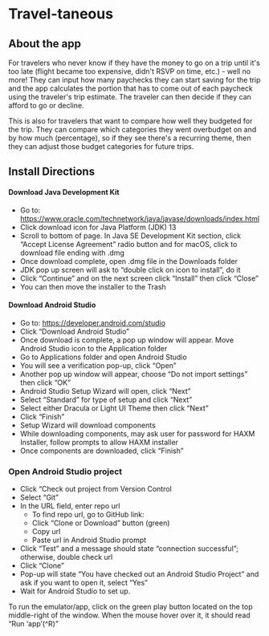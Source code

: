 # Travel-taneous

## About the app
For travelers who never know if they have the money to go on a trip until it's too late (flight became too expensive, didn't RSVP on time, etc.) - well no more! They can input how many paychecks they can start saving for the trip and the app calculates the portion that has to come out of each paycheck using the traveler's trip estimate. The traveler can then decide if they can afford to go or decline.

This is also for travelers that want to compare how well they budgeted for the trip. They can compare which categories they went overbudget on and by how much (percentage), so if they see there's a recurring theme, then they can adjust those budget categories for future trips.


## Install Directions

#### Download Java Development Kit
* Go to: https://www.oracle.com/technetwork/java/javase/downloads/index.html
* Click download icon for Java Platform (JDK) 13
* Scroll to bottom of page. In Java SE Development Kit section, click “Accept License Agreement” radio button and for macOS, click to download file ending with .dmg
* Once download complete, open .dmg file in the Downloads folder
* JDK pop up screen will ask to “double click on icon to install”, do it
* Click “Continue” and on the next screen click “Install” then click “Close”
* You can then move the installer to the Trash

#### Download Android Studio
* Go to: https://developer.android.com/studio
* Click “Download Android Studio”
* Once download is complete, a pop up window will appear. Move Android Studio icon to the Application folder
* Go to Applications folder and open Android Studio
* You will see a verification pop-up, click “Open”
* Another pop up window will appear, choose “Do not import settings” then click “OK”
* Android Studio Setup Wizard will open, click “Next”
* Select “Standard” for type of setup and click “Next”
* Select either Dracula or Light UI Theme then click “Next”
* Click “Finish”
* Setup Wizard will download components
* While downloading components, may ask user for password for HAXM Installer, follow prompts to allow HAXM installer
* Once components are downloaded, click “Finish”

### Open Android Studio project
* Click “Check out project from Version Control
* Select “Git”
* In the URL field, enter repo url
	* To find repo url, go to GitHub link: <url>
	* Click “Clone or Download” button (green)
	* Copy url
	* Paste url in Android Studio prompt
* Click “Test” and a message should state “connection successful”; otherwise, double check url
* Click “Clone”
* Pop-up will state “You have checked out an Android Studio Project” and ask if you want to open it, select “Yes”
* Wait for Android Studio to set up.

To run the emulator/app, click on the green play button located on the top middle-right of the window. When the mouse hover over it, it should read “Run ‘app’(^R)”

